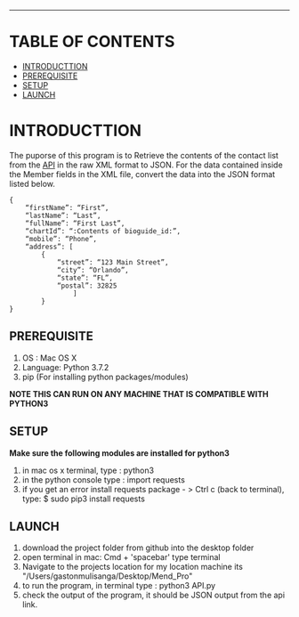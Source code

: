************************************************

# TABLE OF CONTENTS
* [INTRODUCTTION](#INTRODUCTTION)
* [PREREQUISITE](#tPREREQUISITE)
* [SETUP](#SETUP)
* [LAUNCH](#LAUNCH)

# INTRODUCTTION

The puporse of this program is to Retrieve the contents of the contact list from the
[API](https://www.senate.gov/general/contact_information/senators_cfm.xml) in the raw XML format to JSON.
For the data contained inside the Member fields in the XML file, convert the data into
the JSON format listed below.

```
{
	“firstName”: “First”,
	“lastName”: “Last”,
	“fullName”: “First Last”,
	“chartId”: “:Contents of bioguide_id:”,
	“mobile”: “Phone”,
	“address”: [
		{
			“street”: “123 Main Street”,
			“city”: “Orlando”,
			“state”: “FL”,
			“postal”: 32825
				]
		}
}
```


## PREREQUISITE

1. OS : Mac OS X
2. Language: Python 3.7.2
3. pip (For installing python packages/modules)

**NOTE THIS CAN RUN ON ANY MACHINE THAT IS COMPATIBLE WITH PYTHON3**

## SETUP
**Make sure the following modules are installed for python3**

1. in mac os x terminal,	type : python3
2. in the python console	type : import requests
3. if you get an error
	install requests package  - > Ctrl c (back to terminal), type: $ sudo pip3 install requests


## LAUNCH
1. download the project folder from github into the desktop folder
2. open terminal in mac: Cmd + 'spacebar' type terminal
3. Navigate to the projects location
	for my location machine its "/Users/gastonmulisanga/Desktop/Mend_Pro"
4. to run the program, in terminal type : python3 API.py
5. check the output of the program, it should be JSON output from the api link.
